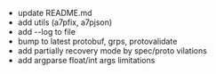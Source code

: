 * update README.md
* add utils (a7pfix, a7pjson)
* add --log to file
* bump to latest protobuf, grps, protovalidate
* add partially recovery mode by spec/proto vilations
* add argparse float/int args limitations